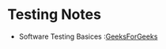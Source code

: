 # Testing Notes

- Software Testing Basices :[GeeksForGeeks](https://www.geeksforgeeks.org/software-testing/software-testing-basics/)
